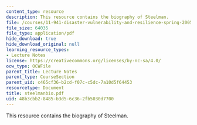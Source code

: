 ```yaml
---
content_type: resource
description: This resource contains the biography of Steelman.
file: /courses/11-941-disaster-vulnerability-and-resilience-spring-2005/48b3cbb28485b3d56c362fb5030d7700_steelmanbio.pdf
file_size: 64035
file_type: application/pdf
hide_download: true
hide_download_original: null
learning_resource_types:
- Lecture Notes
license: https://creativecommons.org/licenses/by-nc-sa/4.0/
ocw_type: OCWFile
parent_title: Lecture Notes
parent_type: CourseSection
parent_uid: c465cf36-b2cd-f07c-c5dc-7a10d5f64453
resourcetype: Document
title: steelmanbio.pdf
uid: 48b3cbb2-8485-b3d5-6c36-2fb5030d7700
---
```

This resource contains the biography of Steelman.